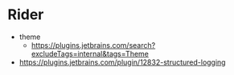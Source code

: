 # Rider

- theme
  - https://plugins.jetbrains.com/search?excludeTags=internal&tags=Theme
- https://plugins.jetbrains.com/plugin/12832-structured-logging